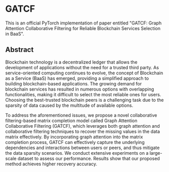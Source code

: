 # GATCF
This is an official PyTorch implementation of paper entitled "GATCF: Graph Attention Collaborative Filtering for Reliable Blockchain Services Selection in BaaS".

## Abstract
Blockchain technology is a decentralized ledger that allows the development of applications without the need for a trusted third party. As service-oriented computing continues to evolve, the concept of Blockchain as a Service (BaaS) has emerged, providing a simplified approach to building blockchain-based applications. The growing demand for blockchain services has resulted in numerous options with overlapping functionalities, making it difficult to select the most reliable ones for users. Choosing the best-trusted blockchain peers is a challenging task due to the sparsity of data caused by the multitude of available options. 

To address the aforementioned issues, we propose a novel collaborative filtering-based matrix completion model called Graph Attention Collaborative Filtering (GATCF), which leverages both graph attention and collaborative filtering techniques to recover the missing values in the data matrix effectively. By incorporating graph attention into the matrix completion process, GATCF can effectively capture the underlying dependencies and interactions between users or peers, and thus mitigate the data sparsity scenarios. We conduct extensive experiments on a large-scale dataset to assess our performance. Results show that our proposed method achieves higher recovery accuracy.
